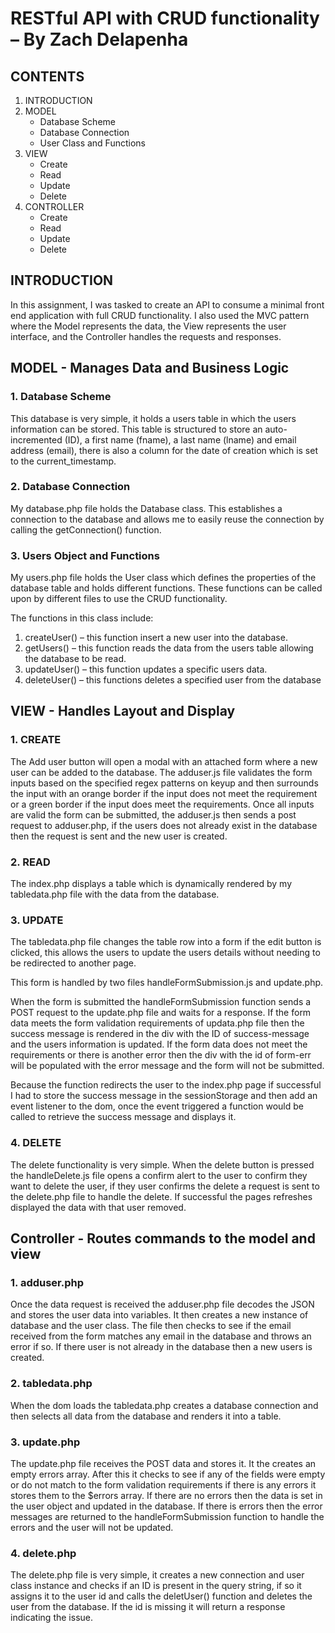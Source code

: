 # RESTful API with CRUD functionality – By Zach Delapenha

## CONTENTS

1. INTRODUCTION
2. MODEL
   - Database Scheme
   - Database Connection
   - User Class and Functions
3. VIEW
   - Create
   - Read
   - Update
   - Delete
4. CONTROLLER
   - Create
   - Read
   - Update
   - Delete

## INTRODUCTION

In this assignment, I was tasked to create an API to consume a minimal front end application with full CRUD functionality.
I also used the MVC pattern where the Model represents the data, the View represents the user interface, and the Controller handles the requests and responses.

## MODEL - Manages Data and Business Logic

### 1. Database Scheme

This database is very simple, it holds a users table in which the users information can be stored. This table is structured to store an auto-incremented (ID), a first name (fname), a last name (lname) and email address (email), there is also a column for the date of creation which is set to the current_timestamp.

### 2. Database Connection

My database.php file holds the Database class. This establishes a connection to the database and allows me to easily reuse the connection by calling the getConnection() function.

### 3. Users Object and Functions

My users.php file holds the User class which defines the properties of the database table and holds different functions. These functions can be called upon by different files to use the CRUD functionality.

The functions in this class include:

1. createUser() – this function insert a new user into the database.
2. getUsers() – this function reads the data from the users table allowing the database to be read.
3. updateUser() – this function updates a specific users data.
4. deleteUser() – this functions deletes a specified user from the database

## VIEW - Handles Layout and Display

### 1. CREATE

The Add user button will open a modal with an attached form where a new user can be added to the database.
The adduser.js file validates the form inputs based on the specified regex patterns on keyup and then surrounds the input with an orange border if the input does not meet the requirement or a green border if the input does meet the requirements.
Once all inputs are valid the form can be submitted, the adduser.js then sends a post request to adduser.php, if the users does not already exist in the database then the request is sent and the new user is created.

### 2. READ

The index.php displays a table which is dynamically rendered by my tabledata.php file with the data from the database.

### 3. UPDATE

The tabledata.php file changes the table row into a form if the edit button is clicked, this allows the users to update the users details without needing to be redirected to another page.

This form is handled by two files handleFormSubmission.js and update.php.

When the form is submitted the handleFormSubmission function sends a POST request to the update.php file and waits for a response. If the form data meets the form validation requirements of updata.php file then the success message is rendered in the div with the ID of success-message and the users information is updated. If the form data does not meet the requirements or there is another error then the div with the id of form-err will be populated with the error message and the form will not be submitted.

Because the function redirects the user to the index.php page if successful I had to store the success message in the sessionStorage and then add an event listener to the dom, once the event triggered a function would be called to retrieve the success message and displays it.

### 4. DELETE

The delete functionality is very simple. When the delete button is pressed the handleDelete.js file opens a confirm alert to the user to confirm they want to delete the user, if they user confirms the delete a request is sent to the delete.php file to handle the delete. If successful the pages refreshes displayed the data with that user removed.

## Controller - Routes commands to the model and view

### 1. adduser.php

Once the data request is received the adduser.php file decodes the JSON and stores the user data into variables.
It then creates a new instance of database and the user class.
The file then checks to see if the email received from the form matches any email in the database and throws an error if so. If there user is not already in the database then a new users is created.

### 2. tabledata.php

When the dom loads the tabledata.php creates a database connection and then selects all data from the database and renders it into a table.

### 3. update.php

The update.php file receives the POST data and stores it. It the creates an empty errors array. After this it checks to see if any of the fields were empty or do not match to the form validation requirements if there is any errors it stores them to the $errors array.
If there are no errors then the data is set in the user object and updated in the database.
If there is errors then the error messages are returned to the handleFormSubmission function to handle the errors and the user will not be updated.

### 4. delete.php

The delete.php file is very simple, it creates a new connection and user class instance and checks if an ID is present in the query string, if so it assigns it to the user id and calls the deletUser() function and deletes the user from the database.
If the id is missing it will return a response indicating the issue.
